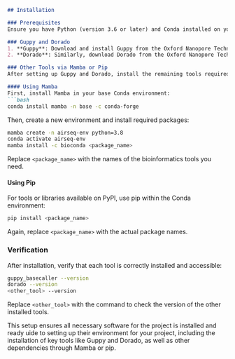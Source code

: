 ```markdown
## Installation

### Prerequisites
Ensure you have Python (version 3.6 or later) and Conda installed on your system to manage packages and environments. If not, install Miniconda or Anaconda from their respective websites.

### Guppy and Dorado
1. **Guppy**: Download and install Guppy from the Oxford Nanopore Technologies website. Follow the installation instructions provided there.
2. **Dorado**: Similarly, download Dorado from the Oxford Nanopore Technologies website and follow their installation guide.

### Other Tools via Mamba or Pip
After setting up Guppy and Dorado, install the remaining tools required for the project. We recommend using Mamba for faster installation of Conda packages, or pip for Python packages not available on Conda.

#### Using Mamba
First, install Mamba in your base Conda environment:
```bash
conda install mamba -n base -c conda-forge
```

Then, create a new environment and install required packages:
```bash
mamba create -n airseq-env python=3.8
conda activate airseq-env
mamba install -c bioconda <package_name>
```

Replace `<package_name>` with the names of the bioinformatics tools you need.

#### Using Pip
For tools or libraries available on PyPI, use pip within the Conda environment:
```bash
pip install <package_name>
```

Again, replace `<package_name>` with the actual package names.

### Verification
After installation, verify that each tool is correctly installed and accessible:
```bash
guppy_basecaller --version
dorado --version
<other_tool> --version
```

Replace `<other_tool>` with the command to check the version of the other installed tools.

This setup ensures all necessary software for the project is installed and ready uide to setting up their environment for your project, including the installation of key tools like Guppy and Dorado, as well as other dependencies through Mamba or pip.